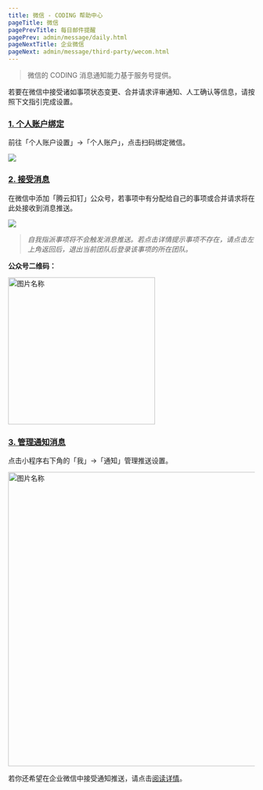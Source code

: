```yaml
---
title: 微信 - CODING 帮助中心
pageTitle: 微信
pagePrevTitle: 每日邮件提醒
pagePrev: admin/message/daily.html
pageNextTitle: 企业微信
pageNext: admin/message/third-party/wecom.html
---
```


> 微信的 CODING 消息通知能力基于服务号提供。

若要在微信中接受诸如事项状态变更、合并请求评审通知、人工确认等信息，请按照下文指引完成设置。

### [1. 个人账户绑定](#1)

前往「个人账户设置」→「个人账户」，点击扫码绑定微信。

![](https://help-assets.codehub.cn/enterprise/20210722115133.png)

### [2. 接受消息](#2)

在微信中添加「腾云扣钉」公众号，若事项中有分配给自己的事项或合并请求将在此处接收到消息推送。

![](https://help-assets.codehub.cn/enterprise/20210722115433.png)

> *自我指派事项将不会触发消息推送。若点击详情提示事项不存在，请点击左上角返回后，退出当前团队后登录该事项的所在团队。*

**公众号二维码：**

<img src="https://help-assets.codehub.cn/enterprise/20210722144933.png" width = "300" height = "300" alt="图片名称" />

### [3. 管理通知消息](#3)

点击小程序右下角的「我」→「通知」管理推送设置。

<img src="https://help-assets.codehub.cn/enterprise/20210722121122.png" width = "600" height = "600" alt="图片名称" />

若你还希望在企业微信中接受通知推送，请点击[阅读详情](/docs/admin/message/third-party/wecom.html)。

